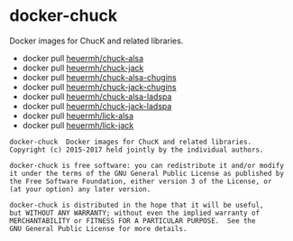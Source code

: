 # docker-chuck
Docker images for ChucK and related libraries.

 * docker pull [heuermh/chuck-alsa]()
 * docker pull [heuermh/chuck-jack]()
 * docker pull [heuermh/chuck-alsa-chugins]()
 * docker pull [heuermh/chuck-jack-chugins]()
 * docker pull [heuermh/chuck-alsa-ladspa]()
 * docker pull [heuermh/chuck-jack-ladspa]()
 * docker pull [heuermh/lick-alsa]()
 * docker pull [heuermh/lick-jack]()

```
docker-chuck  Docker images for ChucK and related libraries.
Copyright (c) 2015-2017 held jointly by the individual authors.

docker-chuck is free software: you can redistribute it and/or modify
it under the terms of the GNU General Public License as published by
the Free Software Foundation, either version 3 of the License, or
(at your option) any later version.

docker-chuck is distributed in the hope that it will be useful,
but WITHOUT ANY WARRANTY; without even the implied warranty of
MERCHANTABILITY or FITNESS FOR A PARTICULAR PURPOSE.  See the
GNU General Public License for more details.
```

